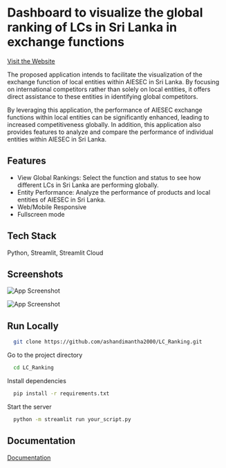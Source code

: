 
# Dashboard to visualize the global ranking of LCs in Sri Lanka in exchange functions

[Visit the Website](https://lcrankinggit-zy3vh4o35fgxzcy9fpw9lh.streamlit.app/)

The proposed application intends to facilitate the visualization of the exchange function of local entities within AIESEC in Sri Lanka. By focusing on international competitors rather than solely on local entities, it offers direct assistance to these entities in identifying global competitors.

By leveraging this application, the performance of AIESEC exchange functions within local entities can be significantly enhanced, leading to increased competitiveness globally. In addition, this application also provides features to analyze and compare the performance of individual entities within AIESEC in Sri Lanka.

## Features

- View Global Rankings: Select the function and status to see how different LCs in Sri Lanka are performing globally.
- Entity Performance: Analyze the performance of products and local entities of AIESEC in Sri Lanka.
- Web/Mobile Responsive
- Fullscreen mode
## Tech Stack

Python, Streamlit, Streamlit Cloud


## Screenshots

![App Screenshot](https://i.ibb.co/T1HXxqg/Capture2.png)

![App Screenshot](https://i.ibb.co/Kb8x4RJ/Capture.png)


## Run Locally


```bash
  git clone https://github.com/ashandimantha2000/LC_Ranking.git
```

Go to the project directory

```bash
  cd LC_Ranking
```

Install dependencies

```bash
  pip install -r requirements.txt
```

Start the server

```bash
  python -m streamlit run your_script.py
```


## Documentation

[Documentation](https://docs.streamlit.io/develop/concepts/architecture/run-your-app)

